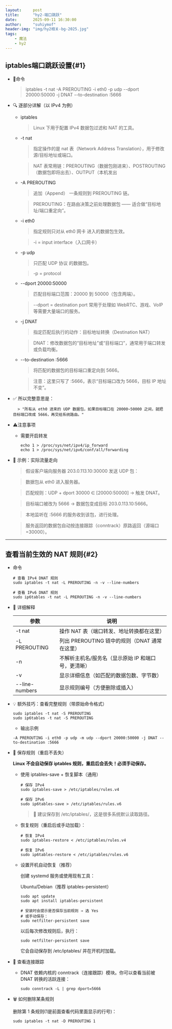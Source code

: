 ```yaml
---
layout:     post
title:      "hy2-端口跳跃"
date:       2025-09-11 16:30:00
author:     "suhiymof"
header-img: "img/hy2相关-bg-2025.jpg"
tags:
    - 魔法
    - hy2
---
```


## iptables端口跳跃设置{#1}
- 🧩命令
    > iptables -t nat -A PREROUTING -i eth0 -p udp --dport 20000:50000  -j DNAT --to-destination :5666

- 🔍 逐部分详解（以 IPv4 为例）
    - iptables  
        > Linux 下用于配置 IPv4 数据包过滤和 NAT 的工具。

    - -t nat
        > 指定操作的是 nat 表（Network Address Translation），用于修改源/目标地址或端口。

        > NAT 表常用链：PREROUTING（数据包刚进来）、POSTROUTING（数据包即将出去）、OUTPUT（本机发出
 
    - -A PREROUTING
        > 追加（Append） 一条规则到 PREROUTING 链。 

        > PREROUTING：在路由决策之前处理数据包 —— 适合做“目标地址/端口重定向”。 

    - -i eth0
        > 指定规则只对从 eth0 网卡 进入的数据包生效。

        > -i = input interface（入口网卡） 

    - -p udp
        > 只匹配 UDP 协议 的数据包。

        > -p = protocol 

    - --dport 20000:50000
        > 匹配目标端口范围：20000 到 50000（包含两端）。

        > --dport = destination port
        > 常用于处理如 WebRTC、游戏、VoIP 等需要大量端口的服务。 

    - -j DNAT
        > 指定匹配后执行的动作：目标地址转换（Destination NAT）

        > DNAT：修改数据包的“目标地址”或“目标端口”，通常用于端口转发或负载均衡。 

    - --to-destination :5666
        > 将匹配的数据包的目标端口重定向到 5666。

        > 注意：这里只写了 :5666，表示“目标端口改为 5666，目标 IP 地址不变”。 

- ✅ 所以完整意思是：

        > "所有从 eth0 进来的 UDP 数据包，如果目标端口在 20000~50000 之间，就把目标端口改成 5666，再交给系统路由。"
        
- ⚠️注意事项
    - 需要开启转发
        ```shell
        echo 1 > /proc/sys/net/ipv4/ip_forward
        echo 1 > /proc/sys/net/ipv6/conf/all/forwarding
        ```

- 🧪 示例：实际流量走向

    > 假设客户端向服务器 203.0.113.10:30000 发送 UDP 包：

    > 数据包从 eth0 进入服务器。

    > 匹配规则：UDP + dport 30000 ∈ [20000:50000] → 触发 DNAT。

    > 目标端口被改为 5666 → 数据包变成目标 203.0.113.10:5666。

    > 本地监听在 :5666 的服务收到该包，进行处理。

    > 服务返回的数据包自动按连接跟踪（conntrack）原路返回（源端口=30000）。
---

## 查看当前生效的 NAT 规则{#2}
- 命令
    ```
    # 查看 IPv4 DNAT 规则
    sudo iptables -t nat -L PREROUTING -n -v --line-numbers

    # 查看 IPv6 DNAT 规则
    sudo ip6tables -t nat -L PREROUTING -n -v --line-numbers
    ```

- 🧩 详细解释

    | 参数          | 说明 |
    | -----------   | ----------- |
    | -t nat        | 操作 NAT 表（端口转发、地址转换都在这里）       |
    | -L PREROUTING | 列出 PREROUTING  链中的规则（DNAT 通常在这里）      |
    | -n | 不解析主机名/服务名（显示原始 IP 和端口号，更清晰） |
    | -v | 显示详细信息（如匹配的数据包数、字节数） |
    | --line-numbers | 显示规则编号（方便删除或插入） |

- 💡 额外技巧：查看完整规则（带原始命令格式）
    ```shell
    sudo iptables -t nat -S PREROUTING
    sudo ip6tables -t nat -S PREROUTING
    ```

    - 输出示例
    ```
    -A PREROUTING -i eth0 -p udp -m udp --dport 20000:50000 -j DNAT --to-destination :5666
    ```
- 💾 保存规则（重启不丢失）

    **Linux 不会自动保存 iptables 规则，重启后会丢失！必须手动保存。**

    - 使用 iptables-save + 恢复脚本（通用）
        ```shell
        # 保存 IPv4
        sudo iptables-save > /etc/iptables/rules.v4

        # 保存 IPv6
        sudo ip6tables-save > /etc/iptables/rules.v6
        ```

        > 📁 建议保存到 /etc/iptables/，这是很多系统默认读取路径。 
    - 恢复规则（重启后或手动加载）：
        ```shell
        # 恢复 IPv4
        sudo iptables-restore < /etc/iptables/rules.v4

        # 恢复 IPv6
        sudo ip6tables-restore < /etc/iptables/rules.v6
        ```
    - 设置开机自动恢复（推荐）
    
        创建 systemd 服务或使用现有工具：

        Ubuntu/Debian（推荐 iptables-persistent）
        ```
        sudo apt update
        sudo apt install iptables-persistent

        # 安装时会提示是否保存当前规则 → 选 Yes
        # 或手动保存：
        sudo netfilter-persistent save
        ```

        以后每次修改规则后，执行：

        `sudo netfilter-persistent save`

        它会自动保存到 /etc/iptables/ 并在开机时加载。

- 🧪 查看连接跟踪
    - DNAT 依赖内核的 conntrack（连接跟踪）模块。你可以查看当前被 DNAT 转换的活跃连接：
        ```shell
        sudo conntrack -L | grep dport=5666
        ```

- 🗑️ 如何删除某条规则

    删除第 1 条规则(1是前面查看代码里面显示的行号)：

    `sudo iptables -t nat -D PREROUTING 1`